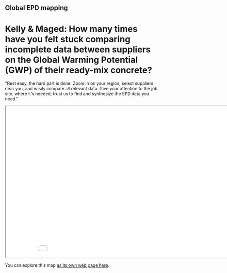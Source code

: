 ## Global EPD mapping

### 
# Kelly & Maged: How many times have you felt stuck comparing incomplete data between suppliers on the Global Warming Potential (GWP) of their ready-mix concrete?
"Rest easy, the hard part is done. Zoom in on your region, select suppliers near you, and easily compare all relevant data. Give your attention to the job site, where it's needed; trust us to find and synthesize the EPD data you need."








<iframe src="epds-map.html" height="500" width="900"></iframe>

You can explore this map [as its own web page here](epds-map.html).

